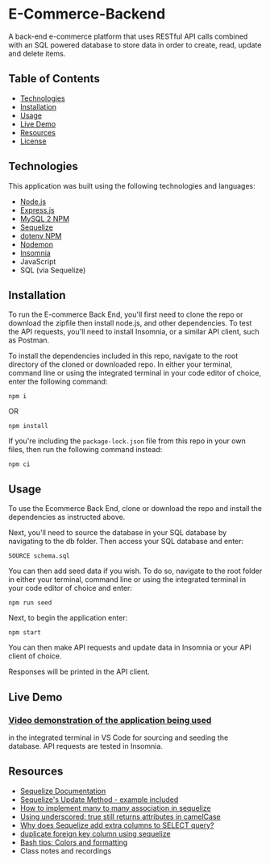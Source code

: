 # E-Commerce-Backend



A back-end e-commerce platform that uses RESTful API calls combined with an SQL powered database to store data in order to create, read, update and delete items.

## Table of Contents

* [Technologies](#technologies)
* [Installation](#installation)
* [Usage](#usage)
* [Live Demo](#live-demo)
* [Resources](#resources)
* [License](#license)

## Technologies
This application was built using the following technologies and languages:
* [Node.js](https://nodejs.org/en/)
* [Express.js](https://expressjs.com/)
* [MySQL 2 NPM](https://www.npmjs.com/package/mysql2)
* [Sequelize](https://sequelize.org/)
* [dotenv NPM](https://www.npmjs.com/package/dotenv)
* [Nodemon](https://www.npmjs.com/package/nodemon)
* [Insomnia](https://insomnia.rest/)
* JavaScript
* SQL (via Sequelize)

## Installation

To run the E-commerce Back End, you'll first need to clone the repo or download the zipfile then install node.js, and other dependencies. To test the API requests, you'll need to install Insomnia, or a similar API client, such as Postman.

To install the dependencies included in this repo, navigate to the root directory of the cloned or downloaded repo. In either your terminal, command line or using the integrated terminal in your code editor of choice, enter the following command:

`npm i`

OR

`npm install`

If you're including the `package-lock.json` file from this repo in your own files, then run the following command instead:

`npm ci`

## Usage

To use the Ecommerce Back End, clone or download the repo and install the dependencies as instructed above.

Next, you'll need to source the database in your SQL database by navigating to the db folder. Then access your SQL database and enter:

`SOURCE schema.sql`

You can then add seed data if you wish. To do so, navigate to the root folder in either your terminal, command line or using the integrated terminal in your code editor of choice and enter:

`npm run seed`

Next, to begin the application enter:

`npm start`

You can then make API requests and update data in Insomnia or your API client of choice.

Responses will be printed in the API client.

## Live Demo
### [Video demonstration of the application being used](https://drive.google.com/file/d/1HJ6fjNTu7-QBqOmlwHg-kZFcLHs7nqnQ/view)
in the integrated terminal in VS Code for sourcing and seeding the database. API requests are tested in Insomnia.


## Resources
* [Sequelize Documentation](https://sequelize.org/docs/v6/getting-started/)
* [Sequelize's Update Method - example included](https://medium.com/@sarahdherr/sequelizes-update-method-example-included-39dfed6821d)
* [How to implement many to many association in sequelize](https://stackoverflow.com/questions/22958683/how-to-implement-many-to-many-association-in-sequelize)
* [Using underscored: true still returns attributes in camelCase](https://github.com/sequelize/sequelize/issues/10857#issuecomment-601471753)
* [Why does Sequelize add extra columns to SELECT query?](https://stackoverflow.com/questions/49424040/why-does-sequelize-add-extra-columns-to-select-query)
* [duplicate foreign key column using sequelize](https://stackoverflow.com/questions/32870428/duplicate-foreign-key-column-using-sequelize)
* [Bash tips: Colors and formatting](https://misc.flogisoft.com/bash/tip_colors_and_formatting)
* Class notes and recordings




